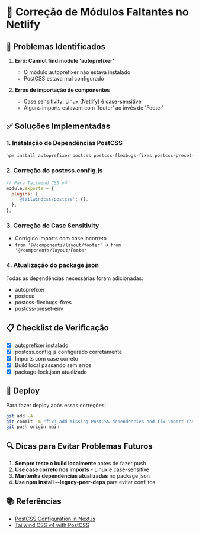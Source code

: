# 🔧 Correção de Módulos Faltantes no Netlify

## 🐛 Problemas Identificados

1. **Erro: Cannot find module 'autoprefixer'**
   - O módulo autoprefixer não estava instalado
   - PostCSS estava mal configurado

2. **Erros de importação de componentes**
   - Case sensitivity: Linux (Netlify) é case-sensitive
   - Alguns imports estavam com 'footer' ao invés de 'Footer'

## ✅ Soluções Implementadas

### 1. **Instalação de Dependências PostCSS**
```bash
npm install autoprefixer postcss postcss-flexbugs-fixes postcss-preset-env --save-dev --legacy-peer-deps
```

### 2. **Correção do postcss.config.js**
```javascript
// Para Tailwind CSS v4
module.exports = {
  plugins: {
    '@tailwindcss/postcss': {},
  },
};
```

### 3. **Correção de Case Sensitivity**
- Corrigido imports com case incorreto
- `from '@/components/layout/footer'` → `from '@/components/layout/Footer'`

### 4. **Atualização do package.json**
Todas as dependências necessárias foram adicionadas:
- autoprefixer
- postcss
- postcss-flexbugs-fixes
- postcss-preset-env

## 📋 Checklist de Verificação

- [x] autoprefixer instalado
- [x] postcss.config.js configurado corretamente
- [x] Imports com case correto
- [x] Build local passando sem erros
- [x] package-lock.json atualizado

## 🚀 Deploy

Para fazer deploy após essas correções:

```bash
git add -A
git commit -m "fix: add missing PostCSS dependencies and fix import case sensitivity"
git push origin main
```

## 🔍 Dicas para Evitar Problemas Futuros

1. **Sempre teste o build localmente** antes de fazer push
2. **Use case correto nos imports** - Linux é case-sensitive
3. **Mantenha dependências atualizadas** no package.json
4. **Use npm install --legacy-peer-deps** para evitar conflitos

## 📚 Referências

- [PostCSS Configuration in Next.js](https://nextjs.org/docs/pages/building-your-application/configuring/post-css)
- [Tailwind CSS v4 with PostCSS](https://tailwindcss.com/docs/installation/using-postcss) 